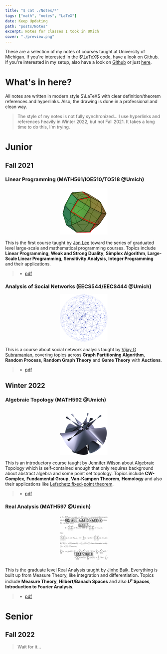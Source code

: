 ```yaml
---
title: "$ cat ./Notes/*"
tags: ["math", "notes", "LaTeX"]
date: Keep Updating
path: "posts/Notes"
excerpt: Notes for classes I took in UMich
cover: "./preview.png"
---
```


These are a selection of my notes of courses taught at University of Michigan. If you're interested in the $\LaTeX$ code, have a look on [Github](https://github.com/sleepymalc/Notes). 
If you're interested in my setup, also have a look on [Github](https://github.com/sleepymalc/VSCode-LaTeX-Inkscape) or just [here](./LaTeX-Inkscape).

# What's in here?
All notes are written in modern style $\LaTeX$ with clear definition/theorem references and hyperlinks. Also, the drawing is done in a professional and clean way.
> The style of my notes is not fully synchronized... I use hyperlinks and references heavily in Winter 2022, but not Fall 2021. It takes a long time to do this, 
I'm trying.

# Junior

## Fall 2021
### Linear Programming (MATH561/IOE510/TO518 @Umich) 
<p align="center">
	<img src="./figures/MATH561.png" width="30%"/>
</p>

This is the first course taught by [Jon Lee](https://sites.google.com/site/jonleewebpage/) toward the series of graduated level large-scale and mathematical programming courses.
Topics include **Linear Programming**, **Weak and Strong Duality**, **Simplex Algorithm**, **Large-Scale Linear Programming**, **Sensitivity Analysis**, **Integer Programming** and their applications.
> * [pdf](./LinProg.pdf) 
<!-- > * [$\LaTeX$](https://github.com/sleepymalc/Notes/tree/main/MATH561-Linear_Programming) -->

### Analysis of Social Networks (EECS544/EECS444 @Umich)
<p align="center">
	<img src="./figures/EECS544.png" width="30%"/>
</p>

This is a course about social network analysis taught by [Vijay G Subramanian](https://subramanian.engin.umich.edu/), covering topics across **Graph Partitioning Algorithm**,
**Random Process**, **Random Graph Theory** and **Game Theory** with **Auctions**.
> * [pdf](./SocNetAnalysis.pdf) 
<!-- > * [$\LaTeX$](https://github.com/sleepymalc/Notes/tree/main/EECS544-Analysis_of_Social_Networks) -->

## Winter 2022
### Algebraic Topology (MATH592 @Umich)
<p align="center">
	<img src="./figures/MATH592.png" width="30%"/>
</p>

This is an introductory course taught by [Jennifer Wilson](http://www.math.lsa.umich.edu/~jchw/) about Algebraic Topology which is self-contained enough that only 
requires background about abstract algebra and some point set topology. Topics include **CW-Complex**, **Fundamental Group**, **Van-Kampen Theorem**, **Homology** and also their applications 
like [Lefschetz fixed-point theorem](https://en.wikipedia.org/wiki/Lefschetz_fixed-point_theorem).
> * [pdf](./AlgTop.pdf) 
<!-- > * [$\LaTeX$](https://github.com/sleepymalc/Notes/tree/main/MATH592-Introduction_to_Algebraic_Topology) -->

### Real Analysis (MATH597 @Umich)
<p align="center">
	<img src="./figures/MATH597.png" width="30%"/>
</p>

This is the graduate level Real Analysis taught by [Jinho Baik](http://www.math.lsa.umich.edu/~baik/Welcome.html). Everything is built up from Measure Theory,
like integration and differentiation. Topics include **Measure Theory**, **Hilbert/Banach Spaces** and also **$L^p$ Spaces**, **Introduction to Fourier Analysis**.
> * [pdf](./ReAnalysis.pdf) 
<!-- > * [$\LaTeX$](https://github.com/sleepymalc/Notes/tree/main/MATH597-AnalysisII) -->

# Senior

## Fall 2022
> Wait for it... 
